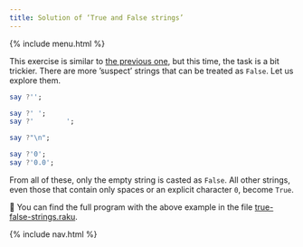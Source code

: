 ```yaml
---
title: Solution of ‘True and False strings’
---
```


{% include menu.html %}

This exercise is similar to [the previous one](/raku-course/coercion/exercises/true-false-numbers), but this time, the task is a bit trickier. There are more ’suspect’ strings that can be treated as `False`. Let us explore them.

```raku
say ?'';

say ?' ';
say ?'        ';

say ?"\n";

say ?'0';
say ?'0.0';
```

From all of these, only the empty string is casted as `False`. All other strings, even those that contain only spaces or an explicit character `0`, become `True`.

🦋 You can find the full program with the above example in the file [true-false-strings.raku](https://github.com/ash/raku-course/blob/master/exercises/coercion/true-false-strings.raku).

{% include nav.html %}
